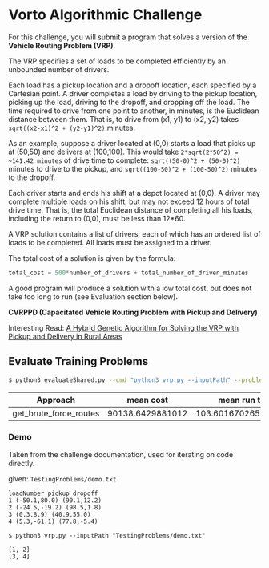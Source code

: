 # Vorto Algorithmic Challenge

For this challenge, you will submit a program that solves a version of the **Vehicle Routing
Problem (VRP)**.

The VRP specifies a set of loads to be completed efficiently by an unbounded number of
drivers.

Each load has a pickup location and a dropoff location, each specified by a Cartesian point. A
driver completes a load by driving to the pickup location, picking up the load, driving to the
dropoff, and dropping off the load. The time required to drive from one point to another, in
minutes, is the Euclidean distance between them. That is, to drive from (x1, y1) to (x2,
y2) takes `sqrt((x2-x1)^2 + (y2-y1)^2)` minutes.

As an example, suppose a driver located at (0,0) starts a load that picks up at (50,50) and
delivers at (100,100). This would take `2*sqrt(2*50^2) = ~141.42 minutes` of drive time
to complete: `sqrt((50-0)^2 + (50-0)^2)` minutes to drive to the pickup, and
`sqrt((100-50)^2 + (100-50)^2)` minutes to the dropoff.

Each driver starts and ends his shift at a depot located at (0,0). A driver may complete
multiple loads on his shift, but may not exceed 12 hours of total drive time. That is, the total
Euclidean distance of completing all his loads, including the return to (0,0), must be less than
12*60.

A VRP solution contains a list of drivers, each of which has an ordered list of loads to be
completed. All loads must be assigned to a driver.

The total cost of a solution is given by the formula:

```python
total_cost = 500*number_of_drivers + total_number_of_driven_minutes
```

A good program will produce a solution with a low total cost, but does not take too long to run
(see Evaluation section below).

**CVRPPD (Capacitated Vehicle Routing Problem with Pickup and Delivery)**

Interesting Read: [A Hybrid Genetic Algorithm for Solving the VRP with Pickup and Delivery
in Rural Areas](https://scholarspace.manoa.hawaii.edu/server/api/core/bitstreams/6e73b15f-13ae-489a-b8b9-3a4fcb9e57ba/content)

## Evaluate Training Problems

```bash
$ python3 evaluateShared.py --cmd "python3 vrp.py --inputPath" --problemDir "TrainingProblems"
```

| Approach               | mean cost           | mean run time         |
|------------------------|---------------------|-----------------------|
| get_brute_force_routes | 90138.6429881012    | 103.60167026519775ms  |

### Demo

Taken from the challenge documentation, used for iterating on code directly.

given: `TestingProblems/demo.txt`

```
loadNumber pickup dropoff
1 (-50.1,80.0) (90.1,12.2)
2 (-24.5,-19.2) (98.5,1.8)
3 (0.3,8.9) (40.9,55.0)
4 (5.3,-61.1) (77.8,-5.4)
```

```shell
$ python3 vrp.py --inputPath "TestingProblems/demo.txt"

[1, 2]
[3, 4]
```